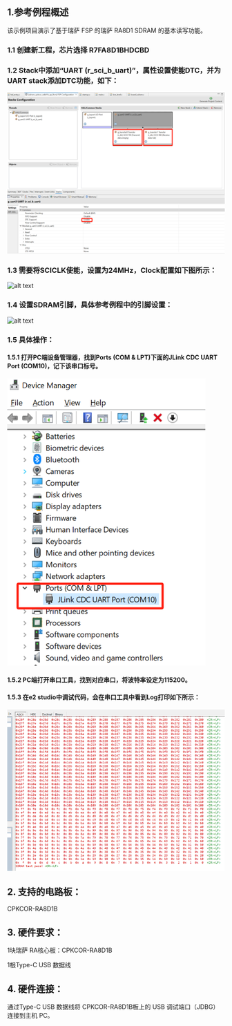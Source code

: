## 1.参考例程概述
该示例项目演示了基于瑞萨 FSP 的瑞萨 RA8D1 SDRAM 的基本读写功能。

### 1.1 创建新工程，芯片选择 R7FA8D1BHDCBD
### 1.2 Stack中添加“UART (r_sci_b_uart)”，属性设置使能DTC，并为UART stack添加DTC功能，如下：
![alt text](images/stack_uart.jpg)
### 1.3 需要将SCICLK使能，设置为24MHz，Clock配置如下图所示：

![alt text](clock_uart.jpg)

### 1.4 设置SDRAM引脚，具体参考例程中的引脚设置：

![alt text](sdram_pin.jpg)

### 1.5 具体操作：
#### 1.5.1 打开PC端设备管理器，找到Ports (COM & LPT)下面的JLink CDC UART Port (COM10)，记下该串口标号。
![alt text](images/com.jpg)
#### 1.5.2 PC端打开串口工具，找到对应串口，将波特率设定为115200。
#### 1.5.3 在e2 studio中调试代码，会在串口工具中看到Log打印如下所示：
![alt text](images/log.jpg)

## 2. 支持的电路板：
CPKCOR-RA8D1B

## 3. 硬件要求：
1块瑞萨 RA核心板：CPKCOR-RA8D1B

1根Type-C USB 数据线

## 4. 硬件连接：
通过Type-C USB 数据线将 CPKCOR-RA8D1B板上的 USB 调试端口（JDBG）连接到主机 PC。